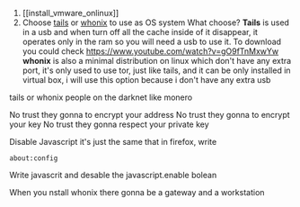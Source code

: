 1. [[install_vmware_onlinux]]
2.  Choose [tails](https://tails.net/install/download/) or [whonix](https://www.whonix.org/wiki/VMware) to use as OS system
	What choose?
	**Tails** is used in a usb and when turn off all the cache inside of it disappear, it operates only in the ram so you will need a usb to use it. To download you could check https://www.youtube.com/watch?v=gO9fTnMxwYw
	**whonix** is also a minimal distribution on linux which don't have any extra port, it's only used to use tor, just like tails, and it can be only installed in virtual box, i will use this option because i don't have any extra usb
	
tails or whonix
people on the darknet like monero

No trust they gonna to encrypt your address
No trust they gonna to encrypt your key
No trust they gonna respect your private key



Disable Javascript it's just the same that in firefox, write
```
about:config
```
Write javascrit and desable the javascript.enable bolean


When you nstall whonix there gonna be a gateway and a workstation